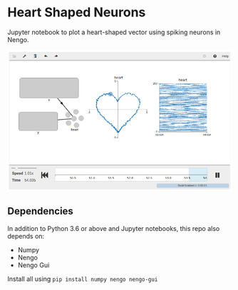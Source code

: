 # Heart Shaped Neurons

Jupyter notebook to plot a heart-shaped vector using spiking neurons in Nengo.

![simulation image](https://github.com/JadinTredup/HeartShapedNeurons/blob/master/Images/hearts.png)

## Dependencies

In addition to Python 3.6 or above and Jupyter notebooks, this repo also depends on:

* Numpy 
* Nengo
* Nengo Gui

Install all using `pip install numpy nengo nengo-gui`
